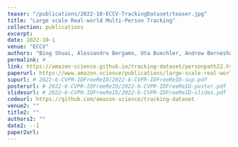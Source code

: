 ```yaml
---
teaser: "/publications/2022-10-ECCV-TrackingDataset/teaser.jpg"
title: "Large scale Real-world Multi-Person Tracking"
collection: publications
excerpt: 
date: 2022-10-1
venue: "ECCV"
authors: "Bing Shuai, Alessandro Bergamo, Uta Buechler, Andrew Berneshawi, Alyssa Boden, Joseph Tighe"
permalink: # 
link: https://amazon-science.github.io/tracking-dataset/personpath22.html
paperurl: https://www.amazon.science/publications/large-scale-real-world-multi-person-tracking
supurl: # 2022-6-CVPR-IDFreeReID/2022-6-CVPR-IDFreeReID-sup.pdf
posterurl: # 2022-6-CVPR-IDFreeReID/2022-6-CVPR-IDFreeReID-poster.pdf
slidesurl: # 2022-6-CVPR-IDFreeReID/2022-6-CVPR-IDFreeReID-slides.pdf
codeurl: https://github.com/amazon-science/tracking-dataset
venue2: ""
title2: ""
authors2: ""
date2: --1
paper2url: 
---
```



